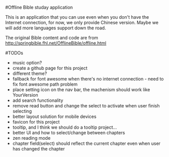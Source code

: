 #Offline Bible studay application

This is an application that you can use even when you don't have the Internet connection, for now, we only provide Chinese version. Maybe we will add more languages support down the road.

The original Bible content and code are from http://springbible.fhl.net/OfflineBible/offline.html

#TODOs
- music option?
- create a github page for this project
- different theme?
- fallback for font awesome when there's no internet connection - need to fix font awesome path problem
- place setting icon on the nav bar, the machenism should work like YourVersion
- add search functionality
- remove read button and change the select to activate when user finish selecting
- better layout solution for mobile devices
- favicon for this project
- tooltip, and I think we should do a tooltip project...
- better UI and how to select/change between chapters
- zen reading mode
- chapter field(select) should reflect the current chapter even when user has changed the chapter
